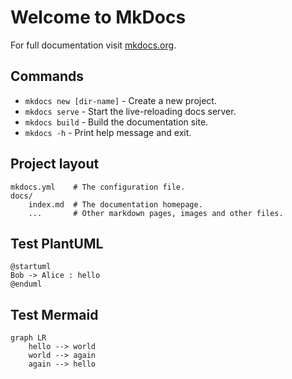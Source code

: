 # Welcome to MkDocs

For full documentation visit [mkdocs.org](https://www.mkdocs.org).

## Commands

* `mkdocs new [dir-name]` - Create a new project.
* `mkdocs serve` - Start the live-reloading docs server.
* `mkdocs build` - Build the documentation site.
* `mkdocs -h` - Print help message and exit.

## Project layout

    mkdocs.yml    # The configuration file.
    docs/
        index.md  # The documentation homepage.
        ...       # Other markdown pages, images and other files.

## Test PlantUML
```plantuml
@startuml
Bob -> Alice : hello
@enduml
```

## Test Mermaid
```mermaid
graph LR
    hello --> world
    world --> again
    again --> hello
```
